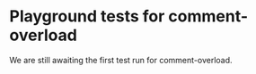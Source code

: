 # Playground tests for comment-overload
We are still awaiting the first test run for comment-overload.

